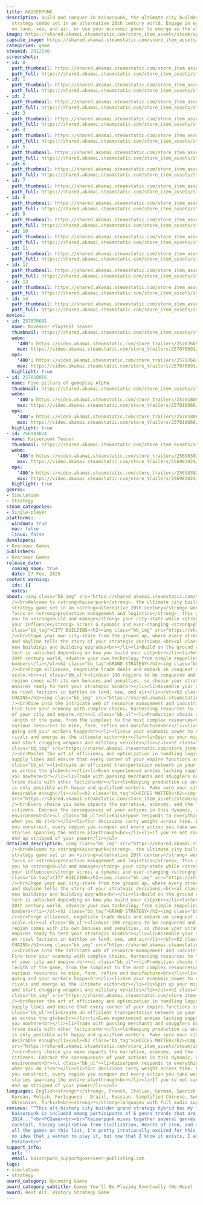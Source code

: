 ```yaml
---
title: KAISERPUNK
description: Build and conquer in Kaiserpunk, the ultimate city builder and grand
  strategy combo set in an alternative 20th century world. Engage in epic battles
  on land, sea, and air, or use your economic power to emerge as the ultimate victor.
image: https://shared.akamai.steamstatic.com/store_item_assets/steam/apps/2012190/header.jpg?t=1732638083
capsule_image: https://shared.akamai.steamstatic.com/store_item_assets/steam/apps/2012190/fea7cd09f1985c1637b2af516e85cdef4630c8fb/capsule_231x87.jpg?t=1732638083
categories: game
steamid: 2012190
screenshots:
- id: 0
  path_thumbnail: https://shared.akamai.steamstatic.com/store_item_assets/steam/apps/2012190/ss_4dd4244ef4b3a49fabcfafd4f0593cfea3ca353d.600x338.jpg?t=1732638083
  path_full: https://shared.akamai.steamstatic.com/store_item_assets/steam/apps/2012190/ss_4dd4244ef4b3a49fabcfafd4f0593cfea3ca353d.1920x1080.jpg?t=1732638083
- id: 1
  path_thumbnail: https://shared.akamai.steamstatic.com/store_item_assets/steam/apps/2012190/ss_c79eff4882655e31bd4b8b57e4035928456a323c.600x338.jpg?t=1732638083
  path_full: https://shared.akamai.steamstatic.com/store_item_assets/steam/apps/2012190/ss_c79eff4882655e31bd4b8b57e4035928456a323c.1920x1080.jpg?t=1732638083
- id: 2
  path_thumbnail: https://shared.akamai.steamstatic.com/store_item_assets/steam/apps/2012190/ss_eb4cc07c7f9bf7b2941f0b5380a57260f8e56b97.600x338.jpg?t=1732638083
  path_full: https://shared.akamai.steamstatic.com/store_item_assets/steam/apps/2012190/ss_eb4cc07c7f9bf7b2941f0b5380a57260f8e56b97.1920x1080.jpg?t=1732638083
- id: 3
  path_thumbnail: https://shared.akamai.steamstatic.com/store_item_assets/steam/apps/2012190/ss_13a1d79789b40254ecb1250e783681b777e20210.600x338.jpg?t=1732638083
  path_full: https://shared.akamai.steamstatic.com/store_item_assets/steam/apps/2012190/ss_13a1d79789b40254ecb1250e783681b777e20210.1920x1080.jpg?t=1732638083
- id: 4
  path_thumbnail: https://shared.akamai.steamstatic.com/store_item_assets/steam/apps/2012190/ss_0b7867ac92e5d0069efc153ac5c54e6cbc194135.600x338.jpg?t=1732638083
  path_full: https://shared.akamai.steamstatic.com/store_item_assets/steam/apps/2012190/ss_0b7867ac92e5d0069efc153ac5c54e6cbc194135.1920x1080.jpg?t=1732638083
- id: 5
  path_thumbnail: https://shared.akamai.steamstatic.com/store_item_assets/steam/apps/2012190/ss_db54e7815bcf91b025eb2b2243df0468d910c979.600x338.jpg?t=1732638083
  path_full: https://shared.akamai.steamstatic.com/store_item_assets/steam/apps/2012190/ss_db54e7815bcf91b025eb2b2243df0468d910c979.1920x1080.jpg?t=1732638083
- id: 6
  path_thumbnail: https://shared.akamai.steamstatic.com/store_item_assets/steam/apps/2012190/ss_dd26ae38d145b0b1ff62fa50833122081f2faecc.600x338.jpg?t=1732638083
  path_full: https://shared.akamai.steamstatic.com/store_item_assets/steam/apps/2012190/ss_dd26ae38d145b0b1ff62fa50833122081f2faecc.1920x1080.jpg?t=1732638083
- id: 7
  path_thumbnail: https://shared.akamai.steamstatic.com/store_item_assets/steam/apps/2012190/ss_94012fb7dbe185ddd9c3c26dc160ee7451d5c647.600x338.jpg?t=1732638083
  path_full: https://shared.akamai.steamstatic.com/store_item_assets/steam/apps/2012190/ss_94012fb7dbe185ddd9c3c26dc160ee7451d5c647.1920x1080.jpg?t=1732638083
- id: 8
  path_thumbnail: https://shared.akamai.steamstatic.com/store_item_assets/steam/apps/2012190/ss_71bbbef16ea15dec681de8316205fb42ffb0e382.600x338.jpg?t=1732638083
  path_full: https://shared.akamai.steamstatic.com/store_item_assets/steam/apps/2012190/ss_71bbbef16ea15dec681de8316205fb42ffb0e382.1920x1080.jpg?t=1732638083
- id: 9
  path_thumbnail: https://shared.akamai.steamstatic.com/store_item_assets/steam/apps/2012190/ss_bc333f8ea38fa86bf155e6d4f9a4c6beac72153d.600x338.jpg?t=1732638083
  path_full: https://shared.akamai.steamstatic.com/store_item_assets/steam/apps/2012190/ss_bc333f8ea38fa86bf155e6d4f9a4c6beac72153d.1920x1080.jpg?t=1732638083
- id: 10
  path_thumbnail: https://shared.akamai.steamstatic.com/store_item_assets/steam/apps/2012190/ss_168058e8d4524358f48508701968e6aad1db96fe.600x338.jpg?t=1732638083
  path_full: https://shared.akamai.steamstatic.com/store_item_assets/steam/apps/2012190/ss_168058e8d4524358f48508701968e6aad1db96fe.1920x1080.jpg?t=1732638083
- id: 11
  path_thumbnail: https://shared.akamai.steamstatic.com/store_item_assets/steam/apps/2012190/ss_1544f76618f295a477b843f5a9304f8ad7f7667b.600x338.jpg?t=1732638083
  path_full: https://shared.akamai.steamstatic.com/store_item_assets/steam/apps/2012190/ss_1544f76618f295a477b843f5a9304f8ad7f7667b.1920x1080.jpg?t=1732638083
- id: 12
  path_thumbnail: https://shared.akamai.steamstatic.com/store_item_assets/steam/apps/2012190/ss_4121ce31234a155c97398bb781a4171c9a9b4a1d.600x338.jpg?t=1732638083
  path_full: https://shared.akamai.steamstatic.com/store_item_assets/steam/apps/2012190/ss_4121ce31234a155c97398bb781a4171c9a9b4a1d.1920x1080.jpg?t=1732638083
- id: 13
  path_thumbnail: https://shared.akamai.steamstatic.com/store_item_assets/steam/apps/2012190/ss_8b75fa656b53b99abe8cbe8bb33f26310ebf2703.600x338.jpg?t=1732638083
  path_full: https://shared.akamai.steamstatic.com/store_item_assets/steam/apps/2012190/ss_8b75fa656b53b99abe8cbe8bb33f26310ebf2703.1920x1080.jpg?t=1732638083
- id: 14
  path_thumbnail: https://shared.akamai.steamstatic.com/store_item_assets/steam/apps/2012190/ss_de1acf307cc63fd2ebb6c4b7d6ca9364dfc66eaa.600x338.jpg?t=1732638083
  path_full: https://shared.akamai.steamstatic.com/store_item_assets/steam/apps/2012190/ss_de1acf307cc63fd2ebb6c4b7d6ca9364dfc66eaa.1920x1080.jpg?t=1732638083
movies:
- id: 257076691
  name: November Playtest Teaser
  thumbnail: https://shared.akamai.steamstatic.com/store_item_assets/steam/apps/257076691/2580ba814106a174facd6b464bcb7d67fcf3aea8/movie_600x337.jpg?t=1732614835
  webm:
    '480': https://video.akamai.steamstatic.com/store_trailers/257076691/movie480_vp9.webm?t=1732614835
    max: https://video.akamai.steamstatic.com/store_trailers/257076691/movie_max_vp9.webm?t=1732614835
  mp4:
    '480': https://video.akamai.steamstatic.com/store_trailers/257076691/movie480.mp4?t=1732614835
    max: https://video.akamai.steamstatic.com/store_trailers/257076691/movie_max.mp4?t=1732614835
  highlight: true
- id: 257018066
  name: Five pillars of gameplay Alpha
  thumbnail: https://shared.akamai.steamstatic.com/store_item_assets/steam/apps/257018066/movie.293x165.jpg?t=1713902578
  webm:
    '480': https://video.akamai.steamstatic.com/store_trailers/257018066/movie480_vp9.webm?t=1713902578
    max: https://video.akamai.steamstatic.com/store_trailers/257018066/movie_max_vp9.webm?t=1713902578
  mp4:
    '480': https://video.akamai.steamstatic.com/store_trailers/257018066/movie480.mp4?t=1713902578
    max: https://video.akamai.steamstatic.com/store_trailers/257018066/movie_max.mp4?t=1713902578
  highlight: true
- id: 256983024
  name: Kaiserpunk Teaser
  thumbnail: https://shared.akamai.steamstatic.com/store_item_assets/steam/apps/256983024/movie.293x165.jpg?t=1700147186
  webm:
    '480': https://video.akamai.steamstatic.com/store_trailers/256983024/movie480_vp9.webm?t=1700147186
    max: https://video.akamai.steamstatic.com/store_trailers/256983024/movie_max_vp9.webm?t=1700147186
  mp4:
    '480': https://video.akamai.steamstatic.com/store_trailers/256983024/movie480.mp4?t=1700147186
    max: https://video.akamai.steamstatic.com/store_trailers/256983024/movie_max.mp4?t=1700147186
  highlight: true
genres:
- Simulation
- Strategy
steam_categories:
- Single-player
platforms:
  windows: true
  mac: false
  linux: false
developers:
- Overseer Games
publishers:
- Overseer Games
release_date:
  coming_soon: true
  date: 27 Feb, 2025
content_warning:
  ids: []
  notes:
about: <img class="bb_img" src="https://shared.akamai.steamstatic.com/store_item_assets/steam/apps/2012190/extras/KaiserPunk_Starter.gif?t=1732638083"
  /><br>Welcome to <strong>Kaiserpunk</strong>, the ultimate city builder and grand
  strategy game set in an <strong>alternative 20th century</strong> world. With a
  focus on <strong>production management and logistics</strong>, this game challenges
  you to <strong>build and manage</strong> your city-state while <strong>expanding
  your influence</strong> across a dynamic and ever-changing <strong>global map</strong>.<h2
  class="bb_tag">CITY BUILDING</h2><img class="bb_img" src="https://shared.akamai.steamstatic.com/store_item_assets/steam/apps/2012190/extras/KaiserPunk_CityBuilder.gif?t=1732638083"
  /><br>Shape your own city-state from the ground up, where every street, factory
  and skyline tells the story of your strategic decisions.<br><ul class="bb_ul"><li>Unlock
  new buildings and building upgrades<br></li><li>Build on the ground and on water<br></li><li>New
  tech is unlocked depending on how you build your city<br></li><li>Set in an alternative
  20th century world, advance your own technology from simple zeppelins to mighty
  bombers</li></ul><h2 class="bb_tag">GRAND STRATEGY</h2><img class="bb_img" src="https://shared.akamai.steamstatic.com/store_item_assets/steam/apps/2012190/extras/KaiserPunk_GrandStrategy.gif?t=1732638083"
  /><br>Forge alliances, negotiate trade deals and embark on conquest of a global
  scale.<br><ul class="bb_ul"><li>Over 100 regions to be conquered and exploited<br></li><li>Each
  region comes with its own bonuses and penalties, so choose your strategies carefully.<br></li><li>AI
  empires ready to test your strategic mind<br></li><li>Assemble your armies and take
  on rival factions in battles on land, sea, and air</li></ul><h2 class="bb_tag">PRODUCTION
  CHAINS</h2><img class="bb_img" src="https://shared.akamai.steamstatic.com/store_item_assets/steam/apps/2012190/extras/KaiserPunk_Production.gif?t=1732638083"
  /><br>Dive into the intricate web of resource management and industrial production.
  Fine-tune your economy with complex chains, harnessing resources to fuel the growth
  of your city and empire.<br><ul class="bb_ul"><li>Production chains spanning the
  length of the game, from the simplest to the most complex resources<br></li><li>100
  various resources to mine, farm, refine and manufacture<br></li><li>Keep the production
  going and your workers happy<br></li><li>Use your economic power to subdue your
  rivals and emerge as the ultimate victor<br></li><li>Spin up your mighty war machine
  and start chugging weapons and military vehicles</li></ul><h2 class="bb_tag">LOGISTICS</h2><img
  class="bb_img" src="https://shared.akamai.steamstatic.com/store_item_assets/steam/apps/2012190/extras/KaiserPunk_Logistics.gif?t=1732638083"
  /><br>Master the art of efficiency and optimization in handling logistics. Streamline
  supply lines and ensure that every corner of your empire functions seamlessly.<br><ul
  class="bb_ul"><li>Create an efficient transportation network in your city as well
  as across the globe<br></li><li>Even experienced armies lacking supplies will get
  you nowhere<br></li><li>Trade with passing merchants and smugglers or sign large-volume
  trade deals with other factions<br></li><li>Keeping production up and running smoothly
  is only possible with happy and qualified workers. Make sure your city-state is
  desirable enough</li></ul><h2 class="bb_tag">CHOICES MATTER</h2><img class="bb_img"
  src="https://shared.akamai.steamstatic.com/store_item_assets/steam/apps/2012190/extras/KaiserPunk_ChoicesMatter.gif?t=1732638083"
  /><br>Every choice you make impacts the narrative, economy, and the fate of your
  citizens. Embrace the consequences of your actions in this dynamic, choice-driven
  environment<br><ul class="bb_ul"><li>Kaiserpunk responds to everything you do, and
  when you do it<br></li><li>Your decisions carry weight across time. Every building
  you construct, every region you conquer and every action you take weave dynamic
  stories spanning the entire playthrough<br></li><li>If you're not careful, you might
  end up stripped of your power</li></ul>
detailed_description: <img class="bb_img" src="https://shared.akamai.steamstatic.com/store_item_assets/steam/apps/2012190/extras/KaiserPunk_Starter.gif?t=1732638083"
  /><br>Welcome to <strong>Kaiserpunk</strong>, the ultimate city builder and grand
  strategy game set in an <strong>alternative 20th century</strong> world. With a
  focus on <strong>production management and logistics</strong>, this game challenges
  you to <strong>build and manage</strong> your city-state while <strong>expanding
  your influence</strong> across a dynamic and ever-changing <strong>global map</strong>.<h2
  class="bb_tag">CITY BUILDING</h2><img class="bb_img" src="https://shared.akamai.steamstatic.com/store_item_assets/steam/apps/2012190/extras/KaiserPunk_CityBuilder.gif?t=1732638083"
  /><br>Shape your own city-state from the ground up, where every street, factory
  and skyline tells the story of your strategic decisions.<br><ul class="bb_ul"><li>Unlock
  new buildings and building upgrades<br></li><li>Build on the ground and on water<br></li><li>New
  tech is unlocked depending on how you build your city<br></li><li>Set in an alternative
  20th century world, advance your own technology from simple zeppelins to mighty
  bombers</li></ul><h2 class="bb_tag">GRAND STRATEGY</h2><img class="bb_img" src="https://shared.akamai.steamstatic.com/store_item_assets/steam/apps/2012190/extras/KaiserPunk_GrandStrategy.gif?t=1732638083"
  /><br>Forge alliances, negotiate trade deals and embark on conquest of a global
  scale.<br><ul class="bb_ul"><li>Over 100 regions to be conquered and exploited<br></li><li>Each
  region comes with its own bonuses and penalties, so choose your strategies carefully.<br></li><li>AI
  empires ready to test your strategic mind<br></li><li>Assemble your armies and take
  on rival factions in battles on land, sea, and air</li></ul><h2 class="bb_tag">PRODUCTION
  CHAINS</h2><img class="bb_img" src="https://shared.akamai.steamstatic.com/store_item_assets/steam/apps/2012190/extras/KaiserPunk_Production.gif?t=1732638083"
  /><br>Dive into the intricate web of resource management and industrial production.
  Fine-tune your economy with complex chains, harnessing resources to fuel the growth
  of your city and empire.<br><ul class="bb_ul"><li>Production chains spanning the
  length of the game, from the simplest to the most complex resources<br></li><li>100
  various resources to mine, farm, refine and manufacture<br></li><li>Keep the production
  going and your workers happy<br></li><li>Use your economic power to subdue your
  rivals and emerge as the ultimate victor<br></li><li>Spin up your mighty war machine
  and start chugging weapons and military vehicles</li></ul><h2 class="bb_tag">LOGISTICS</h2><img
  class="bb_img" src="https://shared.akamai.steamstatic.com/store_item_assets/steam/apps/2012190/extras/KaiserPunk_Logistics.gif?t=1732638083"
  /><br>Master the art of efficiency and optimization in handling logistics. Streamline
  supply lines and ensure that every corner of your empire functions seamlessly.<br><ul
  class="bb_ul"><li>Create an efficient transportation network in your city as well
  as across the globe<br></li><li>Even experienced armies lacking supplies will get
  you nowhere<br></li><li>Trade with passing merchants and smugglers or sign large-volume
  trade deals with other factions<br></li><li>Keeping production up and running smoothly
  is only possible with happy and qualified workers. Make sure your city-state is
  desirable enough</li></ul><h2 class="bb_tag">CHOICES MATTER</h2><img class="bb_img"
  src="https://shared.akamai.steamstatic.com/store_item_assets/steam/apps/2012190/extras/KaiserPunk_ChoicesMatter.gif?t=1732638083"
  /><br>Every choice you make impacts the narrative, economy, and the fate of your
  citizens. Embrace the consequences of your actions in this dynamic, choice-driven
  environment<br><ul class="bb_ul"><li>Kaiserpunk responds to everything you do, and
  when you do it<br></li><li>Your decisions carry weight across time. Every building
  you construct, every region you conquer and every action you take weave dynamic
  stories spanning the entire playthrough<br></li><li>If you're not careful, you might
  end up stripped of your power</li></ul>
languages: English<strong>*</strong>, French, Italian, German, Spanish - Spain, Japanese,
  Korean, Polish, Portuguese - Brazil, Russian, Simplified Chinese, Swedish, Thai,
  Ukrainian, Turkish<br><strong>*</strong>languages with full audio support
reviews: "“This alt-history city builder grand strategy hybrid has my full attention..
  Kaiserpunk is included among participants of 6 genre trends that are going to define
  2024...”<br>PCGamer<br><br>“Kaiserpunk mixes together several genres into a delicious
  cocktail, taking inspiration from Civilization, Hearts of Iron, and much more.”<br>PCGamesN<br><br>“Of
  all the games on this list, I'm pretty irrationally excited for this one. I had
  no idea that i wanted to play it, but now that I know it exists, I absolutely do!”<br>Orbital
  Potato<br>"
support_info:
  url: ''
  email: kaiserpunk_support@overseer-publishing.com
tags:
- simulation
- strategy
award_category: Upcoming Games
award_category_subtitle: Games You'll Be Playing Eventually (We Hope)
award: Best Alt. History Strategy Game
---
```


